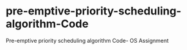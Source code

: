 # pre-emptive-priority-scheduling-algorithm-Code
Pre-emptive priority scheduling algorithm Code- OS Assignment
